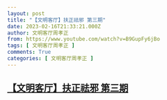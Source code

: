 ```yaml
---
layout: post
title: "【文明客厅】扶正祛邪 第三期"
date: 2023-02-16T21:33:21.000Z
author: 文明客厅周孝正
from: https://www.youtube.com/watch?v=B9GupFy6jBo
tags: [ 文明客厅周孝正 ]
comments: True
categories: [ 文明客厅周孝正 ]
---
```

<!--1676583201000-->
[【文明客厅】扶正祛邪 第三期](https://www.youtube.com/watch?v=B9GupFy6jBo)
------

<div>

</div>
